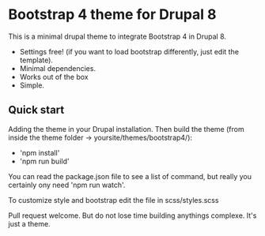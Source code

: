 # Bootstrap 4 theme for Drupal 8
This is a minimal drupal theme to integrate Bootstrap 4 in Drupal 8.

- Settings free! (if you want to load bootstrap differently, just edit the template).
- Minimal dependencies.
- Works out of the box
- Simple.

## Quick start

Adding the theme in your Drupal installation.
Then build the theme (from inside the theme folder -> yoursite/themes/bootstrap4/):
- 'npm install'
- 'npm run build'

You can read the package.json file to see a list of command, but really you certainly ony need 'npm run watch'.

To customize style and bootstrap edit the file in scss/styles.scss

Pull request welcome. But do not lose time building anythings complexe. It's just a theme.
